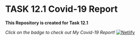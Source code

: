 # TASK 12.1 Covid-19 Report 

**This Repository is created for Task 12.1**

*Click on the badge to check out My Covid-19 Report!* [![Netlify](https://img.shields.io/badge/netlify-%23000000.svg?style=for-the-badge&logo=netlify&logoColor=#00C7B7)](https://promise-covid19-report-task-12-1.netlify.app/)